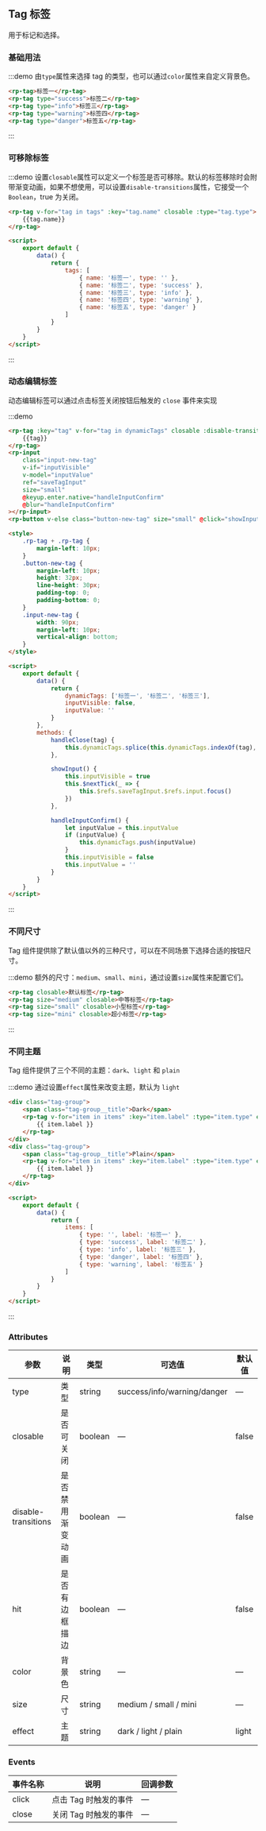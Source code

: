 ## Tag 标签

用于标记和选择。

### 基础用法

:::demo 由`type`属性来选择 tag 的类型，也可以通过`color`属性来自定义背景色。

```html
<rp-tag>标签一</rp-tag>
<rp-tag type="success">标签二</rp-tag>
<rp-tag type="info">标签三</rp-tag>
<rp-tag type="warning">标签四</rp-tag>
<rp-tag type="danger">标签五</rp-tag>
```

:::

### 可移除标签

:::demo 设置`closable`属性可以定义一个标签是否可移除。默认的标签移除时会附带渐变动画，如果不想使用，可以设置`disable-transitions`属性，它接受一个`Boolean`，true 为关闭。

```html
<rp-tag v-for="tag in tags" :key="tag.name" closable :type="tag.type">
    {{tag.name}}
</rp-tag>

<script>
    export default {
        data() {
            return {
                tags: [
                    { name: '标签一', type: '' },
                    { name: '标签二', type: 'success' },
                    { name: '标签三', type: 'info' },
                    { name: '标签四', type: 'warning' },
                    { name: '标签五', type: 'danger' }
                ]
            }
        }
    }
</script>
```

:::

### 动态编辑标签

动态编辑标签可以通过点击标签关闭按钮后触发的 `close` 事件来实现

:::demo

```html
<rp-tag :key="tag" v-for="tag in dynamicTags" closable :disable-transitions="false" @close="handleClose(tag)">
    {{tag}}
</rp-tag>
<rp-input
    class="input-new-tag"
    v-if="inputVisible"
    v-model="inputValue"
    ref="saveTagInput"
    size="small"
    @keyup.enter.native="handleInputConfirm"
    @blur="handleInputConfirm"
></rp-input>
<rp-button v-else class="button-new-tag" size="small" @click="showInput">+ New Tag</rp-button>

<style>
    .rp-tag + .rp-tag {
        margin-left: 10px;
    }
    .button-new-tag {
        margin-left: 10px;
        height: 32px;
        line-height: 30px;
        padding-top: 0;
        padding-bottom: 0;
    }
    .input-new-tag {
        width: 90px;
        margin-left: 10px;
        vertical-align: bottom;
    }
</style>

<script>
    export default {
        data() {
            return {
                dynamicTags: ['标签一', '标签二', '标签三'],
                inputVisible: false,
                inputValue: ''
            }
        },
        methods: {
            handleClose(tag) {
                this.dynamicTags.splice(this.dynamicTags.indexOf(tag), 1)
            },

            showInput() {
                this.inputVisible = true
                this.$nextTick(_ => {
                    this.$refs.saveTagInput.$refs.input.focus()
                })
            },

            handleInputConfirm() {
                let inputValue = this.inputValue
                if (inputValue) {
                    this.dynamicTags.push(inputValue)
                }
                this.inputVisible = false
                this.inputValue = ''
            }
        }
    }
</script>
```

:::

### 不同尺寸

Tag 组件提供除了默认值以外的三种尺寸，可以在不同场景下选择合适的按钮尺寸。

:::demo 额外的尺寸：`medium`、`small`、`mini`，通过设置`size`属性来配置它们。

```html
<rp-tag closable>默认标签</rp-tag>
<rp-tag size="medium" closable>中等标签</rp-tag>
<rp-tag size="small" closable>小型标签</rp-tag>
<rp-tag size="mini" closable>超小标签</rp-tag>
```

:::

### 不同主题

Tag 组件提供了三个不同的主题：`dark`、`light` 和 `plain`

:::demo 通过设置`effect`属性来改变主题，默认为 `light`

```html
<div class="tag-group">
    <span class="tag-group__title">Dark</span>
    <rp-tag v-for="item in items" :key="item.label" :type="item.type" effect="dark">
        {{ item.label }}
    </rp-tag>
</div>
<div class="tag-group">
    <span class="tag-group__title">Plain</span>
    <rp-tag v-for="item in items" :key="item.label" :type="item.type" effect="plain">
        {{ item.label }}
    </rp-tag>
</div>

<script>
    export default {
        data() {
            return {
                items: [
                    { type: '', label: '标签一' },
                    { type: 'success', label: '标签二' },
                    { type: 'info', label: '标签三' },
                    { type: 'danger', label: '标签四' },
                    { type: 'warning', label: '标签五' }
                ]
            }
        }
    }
</script>
```

:::

### Attributes

| 参数                | 说明             | 类型    | 可选值                      | 默认值 |
| ------------------- | ---------------- | ------- | --------------------------- | ------ |
| type                | 类型             | string  | success/info/warning/danger | —      |
| closable            | 是否可关闭       | boolean | —                           | false  |
| disable-transitions | 是否禁用渐变动画 | boolean | —                           | false  |
| hit                 | 是否有边框描边   | boolean | —                           | false  |
| color               | 背景色           | string  | —                           | —      |
| size                | 尺寸             | string  | medium / small / mini       | —      |
| effect              | 主题             | string  | dark / light / plain        | light  |

### Events

| 事件名称 | 说明                  | 回调参数 |
| -------- | --------------------- | -------- |
| click    | 点击 Tag 时触发的事件 | —        |
| close    | 关闭 Tag 时触发的事件 | —        |
